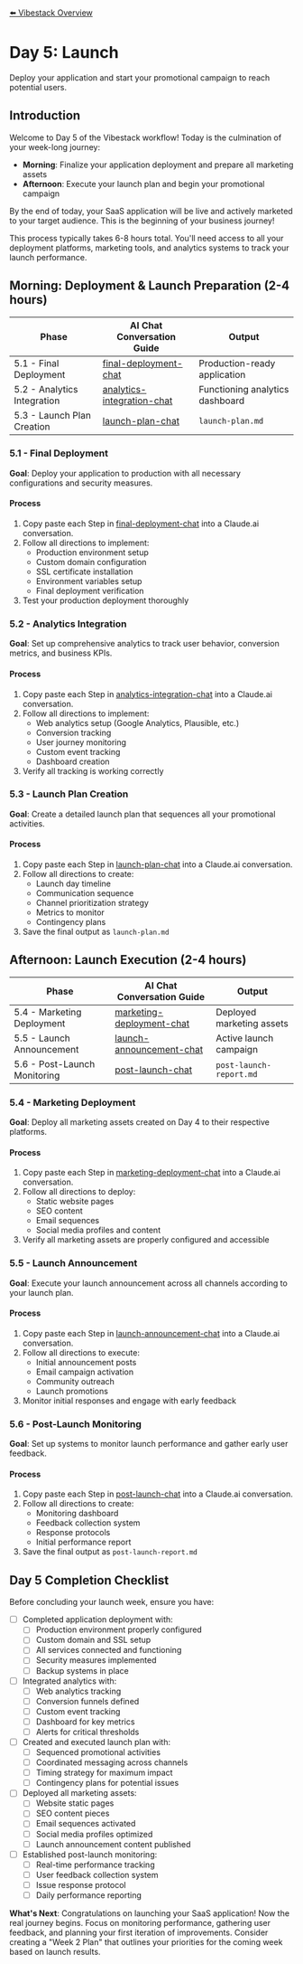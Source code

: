 [⬅️ Vibestack Overview](../README.md)

# Day 5: Launch

Deploy your application and start your promotional campaign to reach potential users.

## Introduction
Welcome to Day 5 of the Vibestack workflow! Today is the culmination of your week-long journey:
- **Morning**: Finalize your application deployment and prepare all marketing assets
- **Afternoon**: Execute your launch plan and begin your promotional campaign

By the end of today, your SaaS application will be live and actively marketed to your target audience. This is the beginning of your business journey!

This process typically takes 6-8 hours total. You'll need access to all your deployment platforms, marketing tools, and analytics systems to track your launch performance.

## Morning: Deployment & Launch Preparation (2-4 hours)

| Phase | AI Chat Conversation Guide | Output |
|-------|-----------------|-----------------|
| 5.1 - Final Deployment | [final-deployment-chat](5.1-final-deployment-chat.md) | Production-ready application |
| 5.2 - Analytics Integration | [analytics-integration-chat](5.2-analytics-integration-chat.md) | Functioning analytics dashboard |
| 5.3 - Launch Plan Creation | [launch-plan-chat](5.3-launch-plan-chat.md) | `launch-plan.md` |

### 5.1 - Final Deployment

**Goal**: Deploy your application to production with all necessary configurations and security measures.

#### Process
1. Copy paste each Step in [final-deployment-chat](5.1-final-deployment-chat.md) into a Claude.ai conversation.
2. Follow all directions to implement:
   - Production environment setup
   - Custom domain configuration
   - SSL certificate installation
   - Environment variables setup
   - Final deployment verification
3. Test your production deployment thoroughly

### 5.2 - Analytics Integration

**Goal**: Set up comprehensive analytics to track user behavior, conversion metrics, and business KPIs.

#### Process
1. Copy paste each Step in [analytics-integration-chat](5.2-analytics-integration-chat.md) into a Claude.ai conversation.
2. Follow all directions to implement:
   - Web analytics setup (Google Analytics, Plausible, etc.)
   - Conversion tracking
   - User journey monitoring
   - Custom event tracking
   - Dashboard creation
3. Verify all tracking is working correctly

### 5.3 - Launch Plan Creation

**Goal**: Create a detailed launch plan that sequences all your promotional activities.

#### Process
1. Copy paste each Step in [launch-plan-chat](5.3-launch-plan-chat.md) into a Claude.ai conversation.
2. Follow all directions to create:
   - Launch day timeline
   - Communication sequence
   - Channel prioritization strategy
   - Metrics to monitor
   - Contingency plans
3. Save the final output as `launch-plan.md`

## Afternoon: Launch Execution (2-4 hours)

| Phase | AI Chat Conversation Guide | Output |
|-------|-----------------|-----------------|
| 5.4 - Marketing Deployment | [marketing-deployment-chat](5.4-marketing-deployment-chat.md) | Deployed marketing assets |
| 5.5 - Launch Announcement | [launch-announcement-chat](5.5-launch-announcement-chat.md) | Active launch campaign |
| 5.6 - Post-Launch Monitoring | [post-launch-chat](5.6-post-launch-chat.md) | `post-launch-report.md` |

### 5.4 - Marketing Deployment

**Goal**: Deploy all marketing assets created on Day 4 to their respective platforms.

#### Process
1. Copy paste each Step in [marketing-deployment-chat](5.4-marketing-deployment-chat.md) into a Claude.ai conversation.
2. Follow all directions to deploy:
   - Static website pages
   - SEO content
   - Email sequences
   - Social media profiles and content
3. Verify all marketing assets are properly configured and accessible

### 5.5 - Launch Announcement

**Goal**: Execute your launch announcement across all channels according to your launch plan.

#### Process
1. Copy paste each Step in [launch-announcement-chat](5.5-launch-announcement-chat.md) into a Claude.ai conversation.
2. Follow all directions to execute:
   - Initial announcement posts
   - Email campaign activation
   - Community outreach
   - Launch promotions
3. Monitor initial responses and engage with early feedback

### 5.6 - Post-Launch Monitoring

**Goal**: Set up systems to monitor launch performance and gather early user feedback.

#### Process
1. Copy paste each Step in [post-launch-chat](5.6-post-launch-chat.md) into a Claude.ai conversation.
2. Follow all directions to create:
   - Monitoring dashboard
   - Feedback collection system
   - Response protocols
   - Initial performance report
3. Save the final output as `post-launch-report.md`

## Day 5 Completion Checklist

Before concluding your launch week, ensure you have:

- [ ] Completed application deployment with:
  - [ ] Production environment properly configured
  - [ ] Custom domain and SSL setup
  - [ ] All services connected and functioning
  - [ ] Security measures implemented
  - [ ] Backup systems in place

- [ ] Integrated analytics with:
  - [ ] Web analytics tracking
  - [ ] Conversion funnels defined
  - [ ] Custom event tracking
  - [ ] Dashboard for key metrics
  - [ ] Alerts for critical thresholds

- [ ] Created and executed launch plan with:
  - [ ] Sequenced promotional activities
  - [ ] Coordinated messaging across channels
  - [ ] Timing strategy for maximum impact
  - [ ] Contingency plans for potential issues

- [ ] Deployed all marketing assets:
  - [ ] Website static pages
  - [ ] SEO content pieces
  - [ ] Email sequences activated
  - [ ] Social media profiles optimized
  - [ ] Launch announcement content published

- [ ] Established post-launch monitoring:
  - [ ] Real-time performance tracking
  - [ ] User feedback collection system
  - [ ] Issue response protocol
  - [ ] Daily performance reporting

**What's Next**: Congratulations on launching your SaaS application! Now the real journey begins. Focus on monitoring performance, gathering user feedback, and planning your first iteration of improvements. Consider creating a "Week 2 Plan" that outlines your priorities for the coming week based on launch results.